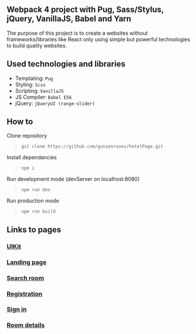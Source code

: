 ## Webpack 4 project with Pug, Sass/Stylus, jQuery, VanillaJS, Babel and Yarn

The purpose of this project is to create a websites without frameworks/libraries like React only using simple but powerful technologies to build quality websites.

## Used technologies and libraries

- Templating: `Pug`
- Styling: `Scss`
- Scripting: `VanillaJS`
- JS Compiler: `Babel ES6`
- jQuery: `jQueryUI (range-slider)`

## How to

Clone repository
>```git clone https://github.com/gunzenroses/hotelPage.git```

Install dependancies
>```npm i```

Run development mode (devServer on localhost:8080)
>```npm run dev```

Run production mode
>```npm run build```

## Links to pages

### [UIKit](https://gunzenroses.github.io/hotelPage/UIKit.html)
### [Landing page](https://gunzenroses.github.io/hotelPage/landing_page.html)
### [Search room](https://gunzenroses.github.io/hotelPage/search_room.html)
### [Registration](https://gunzenroses.github.io/hotelPage/registration.html)
### [Sign in](https://gunzenroses.github.io/hotelPage/signin.html)
### [Room details](https://gunzenroses.github.io/hotelPage/room_details.html)